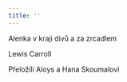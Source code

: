 ```yaml
---
title: ''
---
```


Alenka v kraji divů a za zrcadlem

Lewis Carroll

Přeložili Aloys a Hana Skoumalovi
